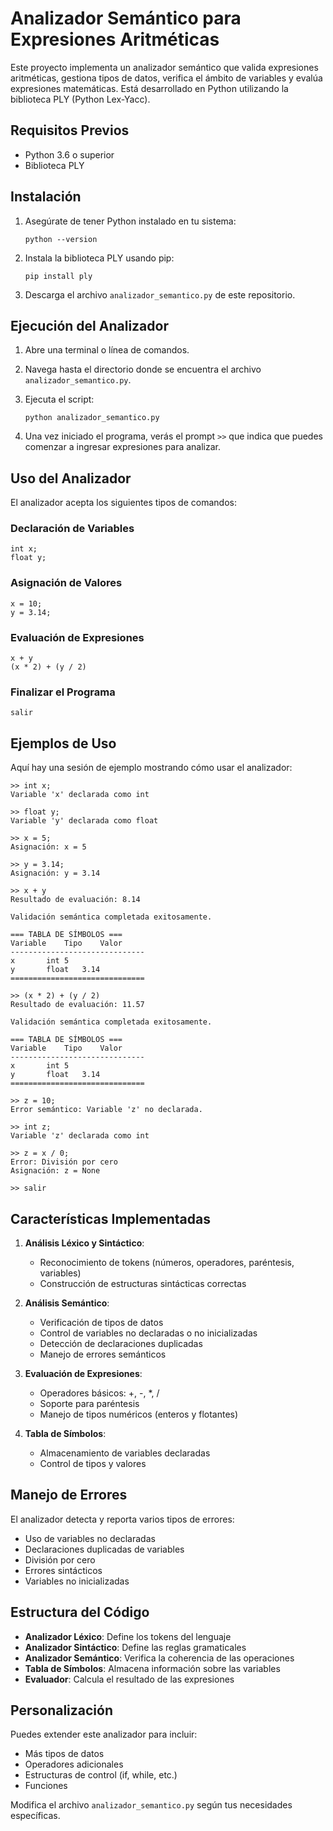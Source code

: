 # Analizador Semántico para Expresiones Aritméticas

Este proyecto implementa un analizador semántico que valida expresiones aritméticas, gestiona tipos de datos, verifica el ámbito de variables y evalúa expresiones matemáticas. Está desarrollado en Python utilizando la biblioteca PLY (Python Lex-Yacc).

## Requisitos Previos

- Python 3.6 o superior
- Biblioteca PLY

## Instalación

1. Asegúrate de tener Python instalado en tu sistema:
   ```
   python --version
   ```

2. Instala la biblioteca PLY usando pip:
   ```
   pip install ply
   ```

3. Descarga el archivo `analizador_semantico.py` de este repositorio.

## Ejecución del Analizador

1. Abre una terminal o línea de comandos.

2. Navega hasta el directorio donde se encuentra el archivo `analizador_semantico.py`.

3. Ejecuta el script:
   ```
   python analizador_semantico.py
   ```

4. Una vez iniciado el programa, verás el prompt `>>` que indica que puedes comenzar a ingresar expresiones para analizar.

## Uso del Analizador

El analizador acepta los siguientes tipos de comandos:

### Declaración de Variables
```
int x;
float y;
```

### Asignación de Valores
```
x = 10;
y = 3.14;
```

### Evaluación de Expresiones
```
x + y
(x * 2) + (y / 2)
```

### Finalizar el Programa
```
salir
```

## Ejemplos de Uso

Aquí hay una sesión de ejemplo mostrando cómo usar el analizador:

```
>> int x;
Variable 'x' declarada como int

>> float y;
Variable 'y' declarada como float

>> x = 5;
Asignación: x = 5

>> y = 3.14;
Asignación: y = 3.14

>> x + y
Resultado de evaluación: 8.14

Validación semántica completada exitosamente.

=== TABLA DE SÍMBOLOS ===
Variable	Tipo	Valor
------------------------------
x		int	5
y		float	3.14
==============================

>> (x * 2) + (y / 2)
Resultado de evaluación: 11.57

Validación semántica completada exitosamente.

=== TABLA DE SÍMBOLOS ===
Variable	Tipo	Valor
------------------------------
x		int	5
y		float	3.14
==============================

>> z = 10;
Error semántico: Variable 'z' no declarada.

>> int z;
Variable 'z' declarada como int

>> z = x / 0;
Error: División por cero
Asignación: z = None

>> salir
```

## Características Implementadas

1. **Análisis Léxico y Sintáctico**:
   - Reconocimiento de tokens (números, operadores, paréntesis, variables)
   - Construcción de estructuras sintácticas correctas

2. **Análisis Semántico**:
   - Verificación de tipos de datos
   - Control de variables no declaradas o no inicializadas
   - Detección de declaraciones duplicadas
   - Manejo de errores semánticos

3. **Evaluación de Expresiones**:
   - Operadores básicos: +, -, *, /
   - Soporte para paréntesis
   - Manejo de tipos numéricos (enteros y flotantes)

4. **Tabla de Símbolos**:
   - Almacenamiento de variables declaradas
   - Control de tipos y valores

## Manejo de Errores

El analizador detecta y reporta varios tipos de errores:

- Uso de variables no declaradas
- Declaraciones duplicadas de variables
- División por cero
- Errores sintácticos
- Variables no inicializadas

## Estructura del Código

- **Analizador Léxico**: Define los tokens del lenguaje
- **Analizador Sintáctico**: Define las reglas gramaticales
- **Analizador Semántico**: Verifica la coherencia de las operaciones
- **Tabla de Símbolos**: Almacena información sobre las variables
- **Evaluador**: Calcula el resultado de las expresiones

## Personalización

Puedes extender este analizador para incluir:
- Más tipos de datos
- Operadores adicionales
- Estructuras de control (if, while, etc.)
- Funciones

Modifica el archivo `analizador_semantico.py` según tus necesidades específicas.
